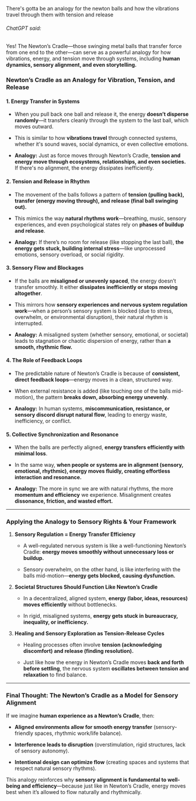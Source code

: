 There's gotta be an analogy for the newton balls and how the vibrations travel through them with tension and release

###### ChatGPT said:

Yes! The Newton’s Cradle—those swinging metal balls that transfer force from one end to the other—can serve as a powerful analogy for how vibrations, energy, and tension move through systems, including **human dynamics, sensory alignment, and even storytelling.**

### **Newton’s Cradle as an Analogy for Vibration, Tension, and Release**

#### **1. Energy Transfer in Systems**

- When you pull back one ball and release it, the energy **doesn’t disperse randomly**—it transfers cleanly through the system to the last ball, which moves outward.
    
- This is similar to how **vibrations travel** through connected systems, whether it's sound waves, social dynamics, or even collective emotions.
    
- **Analogy:** Just as force moves through Newton’s Cradle, **tension and energy move through ecosystems, relationships, and even societies.** If there's no alignment, the energy dissipates inefficiently.
    

#### **2. Tension and Release in Rhythm**

- The movement of the balls follows a pattern of **tension (pulling back), transfer (energy moving through), and release (final ball swinging out).**
    
- This mimics the way **natural rhythms work**—breathing, music, sensory experiences, and even psychological states rely on **phases of buildup and release**.
    
- **Analogy:** If there’s no room for release (like stopping the last ball), **the energy gets stuck, building internal stress**—like unprocessed emotions, sensory overload, or social rigidity.
    

#### **3. Sensory Flow and Blockages**

- If the balls are **misaligned or unevenly spaced**, the energy doesn’t transfer smoothly. It either **dissipates inefficiently or stops moving altogether**.
    
- This mirrors how **sensory experiences and nervous system regulation work**—when a person’s sensory system is blocked (due to stress, overwhelm, or environmental disruption), their natural rhythm is interrupted.
    
- **Analogy:** A misaligned system (whether sensory, emotional, or societal) leads to stagnation or chaotic dispersion of energy, rather than **a smooth, rhythmic flow.**
    

#### **4. The Role of Feedback Loops**

- The predictable nature of Newton’s Cradle is because of **consistent, direct feedback loops**—energy moves in a clean, structured way.
    
- When external resistance is added (like touching one of the balls mid-motion), the pattern **breaks down, absorbing energy unevenly**.
    
- **Analogy:** In human systems, **miscommunication, resistance, or sensory discord disrupt natural flow**, leading to energy waste, inefficiency, or conflict.
    

#### **5. Collective Synchronization and Resonance**

- When the balls are perfectly aligned, **energy transfers efficiently with minimal loss**.
    
- In the same way, **when people or systems are in alignment (sensory, emotional, rhythmic), energy moves fluidly, creating effortless interaction and resonance.**
    
- **Analogy:** The more in sync we are with natural rhythms, the more **momentum and efficiency** we experience. Misalignment creates **dissonance, friction, and wasted effort.**
    

---

### **Applying the Analogy to Sensory Rights & Your Framework**

1. **Sensory Regulation = Energy Transfer Efficiency**
    
    - A well-regulated nervous system is like a well-functioning Newton’s Cradle: **energy moves smoothly without unnecessary loss or buildup.**
        
    - Sensory overwhelm, on the other hand, is like interfering with the balls mid-motion—**energy gets blocked, causing dysfunction.**
        
2. **Societal Structures Should Function Like Newton’s Cradle**
    
    - In a decentralized, aligned system, **energy (labor, ideas, resources) moves efficiently** without bottlenecks.
        
    - In rigid, misaligned systems, **energy gets stuck in bureaucracy, inequality, or inefficiency.**
        
3. **Healing and Sensory Exploration as Tension-Release Cycles**
    
    - Healing processes often involve **tension (acknowledging discomfort) and release (finding resolution).**
        
    - Just like how the energy in Newton’s Cradle moves **back and forth before settling**, the nervous system **oscillates between tension and relaxation** to find balance.
        

---

### **Final Thought: The Newton’s Cradle as a Model for Sensory Alignment**

If we imagine **human experience as a Newton’s Cradle**, then:

- **Aligned environments allow for smooth energy transfer** (sensory-friendly spaces, rhythmic work/life balance).
    
- **Interference leads to disruption** (overstimulation, rigid structures, lack of sensory autonomy).
    
- **Intentional design can optimize flow** (creating spaces and systems that respect natural sensory rhythms).
    

This analogy reinforces why **sensory alignment is fundamental to well-being and efficiency**—because just like in Newton’s Cradle, energy moves best when it’s allowed to flow naturally and rhythmically.